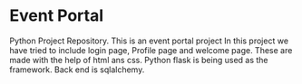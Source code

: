 # Event Portal
Python Project Repository. 
This is an event portal project
In this project we have tried to include login page, 
Profile page and welcome page. 
These are made with the help of html ans css. 
Python flask is being used as the framework. 
Back end is sqlalchemy. 
